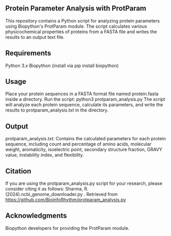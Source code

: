 ## Protein Parameter Analysis with ProtParam
This repository contains a Python script for analyzing protein parameters using Biopython's ProtParam module. The script calculates various physicochemical properties of proteins from a FASTA file and writes the results to an output text file.
## Requirements
Python 3.x
Biopython (install via pip install biopython)
## Usage
Place your protein sequences in a FASTA format file named protein.fasta inside a directory.
Run the script:
     python3 protparam_analysis.py
The script will analyze each protein sequence, calculate its parameters, and write the results to protparam_analysis.txt in the directory.
## Output
protparam_analysis.txt: Contains the calculated parameters for each protein sequence, including count and percentage of amino acids, molecular weight, aromaticity, isoelectric point, secondary structure fraction, GRAVY value, instability index, and flexibility.

## Citation
If you are using the protparam_analysis.py script for your research, please consider citing it as follows: Sharma, R. (2024).ncbi_genome_downloader.py . Retrieved from https://github.com/BioinfoRhythm/protparam_analysis.py

## Acknowledgments
Biopython developers for providing the ProtParam module.
